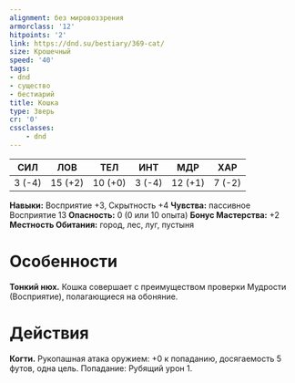 ```yaml
---
alignment: без мировоззрения
armorclass: '12'
hitpoints: '2'
link: https://dnd.su/bestiary/369-cat/
size: Крошечный
speed: '40'
tags:
- dnd
- существо
- бестиарий
title: Кошка
type: Зверь
cr: '0'
cssclasses:
    - dnd
---
```



| СИЛ | ЛОВ | ТЕЛ | ИНТ | МДР | ХАР |
|---|---|---|---|---|---|
| 3 (-4) | 15 (+2) | 10 (+0) | 3 (-4) | 12 (+1) | 7 (-2) |
**Навыки:** Восприятие +3, Скрытность +4
**Чувства:** пассивное Восприятие 13
**Опасность:** 0 (0 или 10 опыта)
**Бонус Мастерства:** +2
**Местность Обитания:** город, лес, луг, пустыня


# Особенности
**Тонкий нюх.** Кошка совершает с преимуществом проверки Мудрости (Восприятие), полагающиеся на обоняние.


# Действия
**Когти.** Рукопашная атака оружием: +0 к попаданию, досягаемость 5 футов, одна цель. Попадание: Рубящий урон 1.